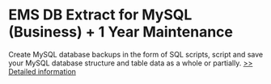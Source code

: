 # EMS DB Extract for MySQL (Business) + 1 Year Maintenance
Create MySQL database backups in the form of SQL scripts, script and save your MySQL database structure and table data as a whole or partially.
[>> Detailed information](https://secure.shareit.com/shareit/product.html?productid=300067896&affiliateid=200057808)